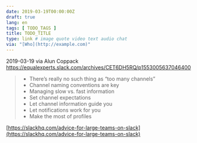 ```yaml
---
date: 2019-03-19T00:00:00Z
draft: true
lang: en
tags: [ TODO_TAGS ]
title: TODO_TITLE
type: link # image quote video text audio chat
via: "[Who](http://example.com)"
---
```



2019-03-19 via Alun Coppack
https://equalexperts.slack.com/archives/CET6DH5RQ/p1553005637046400

> - There’s really no such thing as “too many channels”
> - Channel naming conventions are key
> - Managing slow vs. fast information
> - Set channel expectations
> - Let channel information guide you
> - Let notifications work for you
> - Make the most of profiles

[https://slackhq.com/advice-for-large-teams-on-slack](https://slackhq.com/advice-for-large-teams-on-slack)

